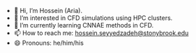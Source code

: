 - 👋 Hi, I’m Hossein (Aria).
- 👀 I’m interested in CFD simulations using HPC clusters.
- 🌱 I’m currently learning CNNAE methods in CFD.
- 📫 How to reach me: hossein.seyyedzadeh@stonybrook.edu
- 😄 Pronouns: he/him/his
